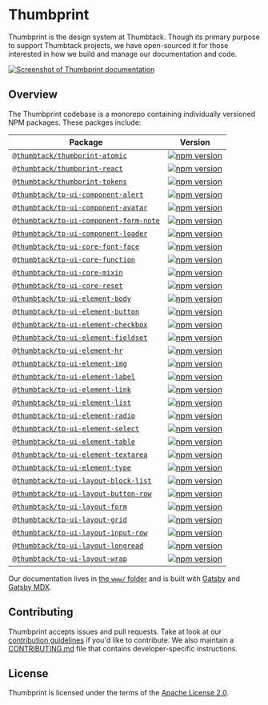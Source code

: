 # Thumbprint

Thumbprint is the design system at Thumbtack. Though its primary purpose to support Thumbtack projects, we have open-sourced it for those interested in how we build and manage our documentation and code.

[![Screenshot of Thumbprint documentation](https://i.imgur.com/kAJIzpC.png)](https://thumbprint.design/)

## Overview

The Thumbprint codebase is a monorepo containing individually versioned NPM packages. These packges include:

| Package                                                                       | Version                                                                                                                                        |
| ----------------------------------------------------------------------------- | ---------------------------------------------------------------------------------------------------------------------------------------------- |
| [`@thumbtack/thumbprint-atomic`](/packages/thumbprint-atomic)                 | [![npm version](https://badgen.net/npm/v/@thumbtack/thumbprint-atomic)](https://badgen.net/npm/v/@thumbtack/thumbprint-atomic)                 |
| [`@thumbtack/thumbprint-react`](/packages/thumbprint-react)                   | [![npm version](https://badgen.net/npm/v/@thumbtack/thumbprint-react)](https://badgen.net/npm/v/@thumbtack/thumbprint-react)                   |
| [`@thumbtack/thumbprint-tokens`](/packages/thumbprint-tokens)                 | [![npm version](https://badgen.net/npm/v/@thumbtack/thumbprint-tokens)](https://badgen.net/npm/v/@thumbtack/thumbprint-tokens)                 |
| [`@thumbtack/tp-ui-component-alert`](/packages/tp-ui-component-alert)         | [![npm version](https://badgen.net/npm/v/@thumbtack/tp-ui-component-alert)](https://badgen.net/npm/v/@thumbtack/tp-ui-component-alert)         |
| [`@thumbtack/tp-ui-component-avatar`](/packages/tp-ui-component-avatar)       | [![npm version](https://badgen.net/npm/v/@thumbtack/tp-ui-component-avatar)](https://badgen.net/npm/v/@thumbtack/tp-ui-component-avatar)       |
| [`@thumbtack/tp-ui-component-form-note`](/packages/tp-ui-component-form-note) | [![npm version](https://badgen.net/npm/v/@thumbtack/tp-ui-component-form-note)](https://badgen.net/npm/v/@thumbtack/tp-ui-component-form-note) |
| [`@thumbtack/tp-ui-component-loader`](/packages/tp-ui-component-loader)       | [![npm version](https://badgen.net/npm/v/@thumbtack/tp-ui-component-loader)](https://badgen.net/npm/v/@thumbtack/tp-ui-component-loader)       |
| [`@thumbtack/tp-ui-core-font-face`](/packages/tp-ui-core-font-face)           | [![npm version](https://badgen.net/npm/v/@thumbtack/tp-ui-core-font-face)](https://badgen.net/npm/v/@thumbtack/tp-ui-core-font-face)           |
| [`@thumbtack/tp-ui-core-function`](/packages/tp-ui-core-function)             | [![npm version](https://badgen.net/npm/v/@thumbtack/tp-ui-core-function)](https://badgen.net/npm/v/@thumbtack/tp-ui-core-function)             |
| [`@thumbtack/tp-ui-core-mixin`](/packages/tp-ui-core-mixin)                   | [![npm version](https://badgen.net/npm/v/@thumbtack/tp-ui-core-mixin)](https://badgen.net/npm/v/@thumbtack/tp-ui-core-mixin)                   |
| [`@thumbtack/tp-ui-core-reset`](/packages/tp-ui-core-reset)                   | [![npm version](https://badgen.net/npm/v/@thumbtack/tp-ui-core-reset)](https://badgen.net/npm/v/@thumbtack/tp-ui-core-reset)                   |
| [`@thumbtack/tp-ui-element-body`](/packages/tp-ui-element-body)               | [![npm version](https://badgen.net/npm/v/@thumbtack/tp-ui-element-body)](https://badgen.net/npm/v/@thumbtack/tp-ui-element-body)               |
| [`@thumbtack/tp-ui-element-button`](/packages/tp-ui-element-button)           | [![npm version](https://badgen.net/npm/v/@thumbtack/tp-ui-element-button)](https://badgen.net/npm/v/@thumbtack/tp-ui-element-button)           |
| [`@thumbtack/tp-ui-element-checkbox`](/packages/tp-ui-element-checkbox)       | [![npm version](https://badgen.net/npm/v/@thumbtack/tp-ui-element-checkbox)](https://badgen.net/npm/v/@thumbtack/tp-ui-element-checkbox)       |
| [`@thumbtack/tp-ui-element-fieldset`](/packages/tp-ui-element-fieldset)       | [![npm version](https://badgen.net/npm/v/@thumbtack/tp-ui-element-fieldset)](https://badgen.net/npm/v/@thumbtack/tp-ui-element-fieldset)       |
| [`@thumbtack/tp-ui-element-hr`](/packages/tp-ui-element-hr)                   | [![npm version](https://badgen.net/npm/v/@thumbtack/tp-ui-element-hr)](https://badgen.net/npm/v/@thumbtack/tp-ui-element-hr)                   |
| [`@thumbtack/tp-ui-element-img`](/packages/tp-ui-element-img)                 | [![npm version](https://badgen.net/npm/v/@thumbtack/tp-ui-element-img)](https://badgen.net/npm/v/@thumbtack/tp-ui-element-img)                 |
| [`@thumbtack/tp-ui-element-label`](/packages/tp-ui-element-label)             | [![npm version](https://badgen.net/npm/v/@thumbtack/tp-ui-element-label)](https://badgen.net/npm/v/@thumbtack/tp-ui-element-label)             |
| [`@thumbtack/tp-ui-element-link`](/packages/tp-ui-element-link)               | [![npm version](https://badgen.net/npm/v/@thumbtack/tp-ui-element-link)](https://badgen.net/npm/v/@thumbtack/tp-ui-element-link)               |
| [`@thumbtack/tp-ui-element-list`](/packages/tp-ui-element-list)               | [![npm version](https://badgen.net/npm/v/@thumbtack/tp-ui-element-list)](https://badgen.net/npm/v/@thumbtack/tp-ui-element-list)               |
| [`@thumbtack/tp-ui-element-radio`](/packages/tp-ui-element-radio)             | [![npm version](https://badgen.net/npm/v/@thumbtack/tp-ui-element-radio)](https://badgen.net/npm/v/@thumbtack/tp-ui-element-radio)             |
| [`@thumbtack/tp-ui-element-select`](/packages/tp-ui-element-select)           | [![npm version](https://badgen.net/npm/v/@thumbtack/tp-ui-element-select)](https://badgen.net/npm/v/@thumbtack/tp-ui-element-select)           |
| [`@thumbtack/tp-ui-element-table`](/packages/tp-ui-element-table)             | [![npm version](https://badgen.net/npm/v/@thumbtack/tp-ui-element-table)](https://badgen.net/npm/v/@thumbtack/tp-ui-element-table)             |
| [`@thumbtack/tp-ui-element-textarea`](/packages/tp-ui-element-textarea)       | [![npm version](https://badgen.net/npm/v/@thumbtack/tp-ui-element-textarea)](https://badgen.net/npm/v/@thumbtack/tp-ui-element-textarea)       |
| [`@thumbtack/tp-ui-element-type`](/packages/tp-ui-element-type)               | [![npm version](https://badgen.net/npm/v/@thumbtack/tp-ui-element-type)](https://badgen.net/npm/v/@thumbtack/tp-ui-element-type)               |
| [`@thumbtack/tp-ui-layout-block-list`](/packages/tp-ui-layout-block-list)     | [![npm version](https://badgen.net/npm/v/@thumbtack/tp-ui-layout-block-list)](https://badgen.net/npm/v/@thumbtack/tp-ui-layout-block-list)     |
| [`@thumbtack/tp-ui-layout-button-row`](/packages/tp-ui-layout-button-row)     | [![npm version](https://badgen.net/npm/v/@thumbtack/tp-ui-layout-button-row)](https://badgen.net/npm/v/@thumbtack/tp-ui-layout-button-row)     |
| [`@thumbtack/tp-ui-layout-form`](/packages/tp-ui-layout-form)                 | [![npm version](https://badgen.net/npm/v/@thumbtack/tp-ui-layout-form)](https://badgen.net/npm/v/@thumbtack/tp-ui-layout-form)                 |
| [`@thumbtack/tp-ui-layout-grid`](/packages/tp-ui-layout-grid)                 | [![npm version](https://badgen.net/npm/v/@thumbtack/tp-ui-layout-grid)](https://badgen.net/npm/v/@thumbtack/tp-ui-layout-grid)                 |
| [`@thumbtack/tp-ui-layout-input-row`](/packages/tp-ui-layout-input-row)       | [![npm version](https://badgen.net/npm/v/@thumbtack/tp-ui-layout-input-row)](https://badgen.net/npm/v/@thumbtack/tp-ui-layout-input-row)       |
| [`@thumbtack/tp-ui-layout-longread`](/packages/tp-ui-layout-longread)         | [![npm version](https://badgen.net/npm/v/@thumbtack/tp-ui-layout-longread)](https://badgen.net/npm/v/@thumbtack/tp-ui-layout-longread)         |
| [`@thumbtack/tp-ui-layout-wrap`](/packages/tp-ui-layout-wrap)                 | [![npm version](https://badgen.net/npm/v/@thumbtack/tp-ui-layout-wrap)](https://badgen.net/npm/v/@thumbtack/tp-ui-layout-wrap)                 |

Our documentation lives in [the `www/` folder](www) and is built with [Gatsby](https://www.gatsbyjs.org/) and [Gatsby MDX](https://github.com/ChristopherBiscardi/gatsby-mdx).

## Contributing

Thumbprint accepts issues and pull requests. Take at look at our [contribution guidelines](https://thumbprint.design/overview/contributing/) if you'd like to contribute. We also maintain a [CONTRIBUTING.md](CONTRIBUTING.md) file that contains developer-specific instructions.

## License

Thumbprint is licensed under the terms of the [Apache License 2.0](LICENSE).
